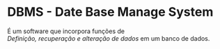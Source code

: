 # DBMS - Date Base Manage System

É um software que incorpora funções de </br>
_Definição, recuperação e alteração de dados_ em um banco de dados. 



